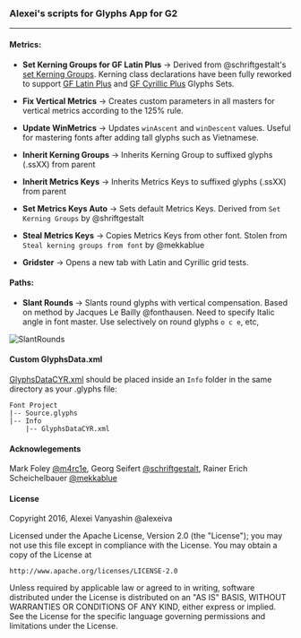 ### Alexei's scripts for Glyphs App for G2

---

#### Metrics: 

* **Set Kerning Groups for GF Latin Plus**
→ Derived from @schriftgestalt's [set Kerning Groups][1]. Kerning class declarations have been fully reworked to support [GF Latin Plus][2] and [GF Cyrillic Plus][6] Glyphs Sets. 
 
* **Fix Vertical Metrics**
→ Creates custom parameters in all masters for vertical metrics according to the 125% rule. 

* **Update WinMetrics**
→ Updates `winAscent` and `winDescent` values. Useful for mastering fonts after adding tall glyphs such as Vietnamese. 

* **Inherit Kerning Groups**
→ Inherits Kerning Group to suffixed glyphs (.ssXX) from parent

* **Inherit Metrics Keys**
→ Inherits Metrics Keys to suffixed glyphs (.ssXX) from parent

* **Set Metrics Keys Auto**
→ Sets default Metrics Keys. Derived from `Set Kerning Groups` by @shriftgestalt

* **Steal Metrics Keys**
→ Copies Metrics Keys from other font. Stolen from `Steal kerning groups from font` by @mekkablue

* **Gridster**
→ Opens a new tab with Latin and Cyrillic grid tests.

 
#### Paths: 

* **Slant Rounds**
→ Slants round glyphs with vertical compensation. Based on method by Jacques Le Bailly @fonthausen. Need to specify Italic angle in font master. Use selectively on round glyphs `o c e`, etc,

![SlantRounds](SlantRounds.gif)

#### Custom GlyphsData.xml
[GlyphsDataCYR.xml][5] should be placed inside an `Info` folder in the same directory as your .glyphs file:

```
Font Project
|-- Source.glyphs
|-- Info
	|-- GlyphsDataCYR.xml
```

#### Acknowlegements
Mark Foley [@m4rc1e][3], Georg Seifert [@schriftgestalt][4], Rainer Erich Scheichelbauer [@mekkablue][mekkablue]


#### License

Copyright 2016, Alexei Vanyashin @alexeiva

Licensed under the Apache License, Version 2.0 (the "License");
you may not use this file except in compliance with the License.
You may obtain a copy of the License at

    http://www.apache.org/licenses/LICENSE-2.0

Unless required by applicable law or agreed to in writing, software
distributed under the License is distributed on an "AS IS" BASIS,
WITHOUT WARRANTIES OR CONDITIONS OF ANY KIND, either express or implied.
See the License for the specific language governing permissions and
limitations under the License.

[1]: https://github.com/schriftgestalt/Glyphs-Scripts/blob/master/Metrics%20%26%20Classes/set%20Kerning%20Groups.py

[2]: https://github.com/googlefonts/tools/blob/master/encodings/GF%20Glyph%20Sets/GF-latin-plus_unique-glyphs.nam

[3]: https://github.com/m4rc1e/mf-glyphs-scripts

[4]: https://github.com/schriftgestalt/Glyphs-Scripts

[5]: /Info/GlyphDataCYR.xml

[6]: https://github.com/googlefonts/tools/blob/master/encodings/GF%20Glyph%20Sets/Cyrillic/GF-cyrillic-plus_unique-glyphs.nam

[mekkablue]: https://github.com/mekkablue/Glyphs-Scripts